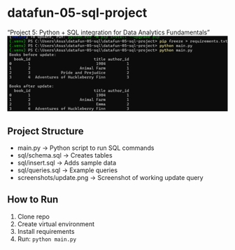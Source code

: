 # datafun-05-sql-project
“Project 5: Python + SQL integration for Data Analytics Fundamentals”
![Update Query Result](screenshots/update.png)
## Project Structure
- main.py → Python script to run SQL commands
- sql/schema.sql → Creates tables
- sql/insert.sql → Adds sample data
- sql/queries.sql → Example queries
- screenshots/update.png → Screenshot of working update query

## How to Run
1. Clone repo  
2. Create virtual environment  
3. Install requirements  
4. Run: `python main.py`
